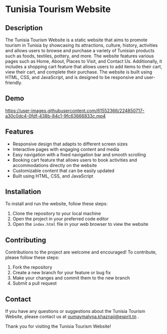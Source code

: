 # Tunisia Tourism Website

## Description

The Tunisia Tourism Website is a static website that aims to promote tourism in Tunisia by showcasing its attractions, culture, history, activities and allows users to browse and purchase a variety of Tunisian products such as foods, textiles, pottery, and more. The website features various pages such as Home, About, Places to Visit, and Contact Us. Additionally, it includes a shopping cart feature that allows users to add items to their cart, view their cart, and complete their purchase. The website is built using HTML, CSS, and JavaScript, and is designed to be responsive and user-friendly.

## Demo

https://user-images.githubusercontent.com/61552366/224850717-a30c0dc4-0fdf-438b-84c1-9fc63666833c.mp4

## Features

- Responsive design that adapts to different screen sizes
- Interactive pages with engaging content and media
- Easy navigation with a fixed navigation bar and smooth scrolling
- Booking cart feature that allows users to book activities and accommodations directly on the website
- Customizable content that can be easily updated
- Built using HTML, CSS, and JavaScript

## Installation

To install and run the website, follow these steps:

1. Clone the repository to your local machine
2. Open the project in your preferred code editor
3. Open the `index.html` file in your web browser to view the website

## Contributing

Contributions to the project are welcome and encouraged! To contribute, please follow these steps:

1. Fork the repository
2. Create a new branch for your feature or bug fix
3. Make your changes and commit them to the new branch
4. Submit a pull request

## Contact

If you have any questions or suggestions about the Tunisia Tourism Website, please contact us at oumaymalyna.khaznaji@esprit.tn .

Thank you for visiting the Tunisia Tourism Website!


